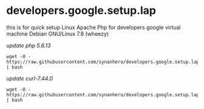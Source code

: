 # developers.google.setup.lap 
this is for quick setup Linux Apache Php for developers google virtual machine Debian GNU/Linux 7.8 (wheezy)

*update php  5.6.13*

    wget -O - https://raw.githubusercontent.com/synanhero/developers.google.setup.lap/master/setup.sh | bash
    
*update curl-7.44.0*

    wget -O - https://raw.githubusercontent.com/synanhero/developers.google.setup.lap/master/update_curl | bash
    

